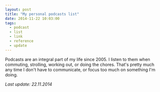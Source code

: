 ```yaml
---
layout: post
title: "My personal podcasts list"
date: 2014-11-22 10:03:00
tags:
  - podcast
  - list
  - link
  - reference
  - update
---
```


Podcasts are an integral part of my life since 2005. I listen to them when commuting, strolling,
working out, or doing the chores. That's pretty much any time I don't have to communicate, or focus too
much on something I'm doing.

_Last update: 22.11.2014_
